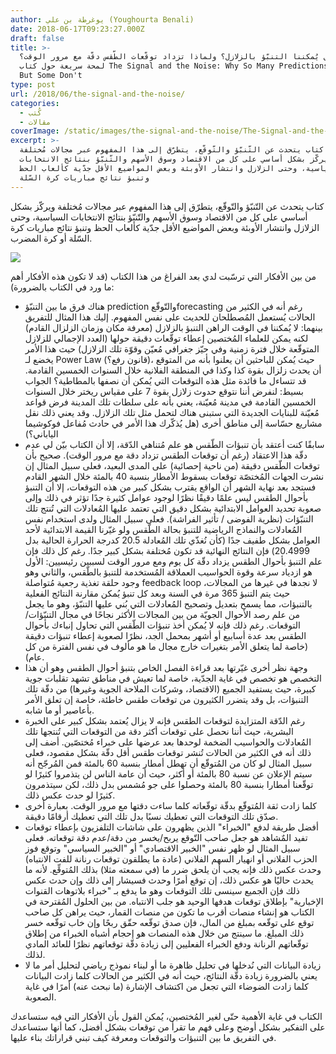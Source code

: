 ```yaml
---
author: يوغرطة بن علي (Youghourta Benali)
date: 2018-06-17T09:23:27.000Z
draft: false
title: >-
  هل يُمكننا التنبّؤ بالزلازل؟ ولماذا تزداد توقّعات الطّقس دقّة مع مرور الوقت؟
  لمحة سريعة حول كتاب The Signal and the Noise: Why So Many Predictions Fail -
  But Some Don't
type: post
url: /2018/06/the-signal-and-the-noise/
categories:
  - كُتب
  - مقالات
coverImage: /static/images/the-signal-and-the-noise/The-Signal-and-the-Noise.jpg
excerpt: >-
  كتاب يتحدث عن التّنبّؤ والتّوقّع، يتطرّق إلى هذا المفهوم عبر مجالات مُختلفة
  ويركّز بشكل أساسي على كل من الاقتصاد وسوق الأسهم والتّنبّؤ بنتائج الانتخابات
  السياسية، وحتى الزلازل وانتشار الأوبئة وبعض المواضيع الأقل جدّية كألعاب الحظ
  وتنبؤ نتائج مباريات كرة السّلة
---
```

كتاب يتحدث عن التّنبّؤ والتّوقّع، يتطرّق إلى هذا المفهوم عبر مجالات مُختلفة ويركّز بشكل أساسي على كل من الاقتصاد وسوق الأسهم والتّنبّؤ بنتائج الانتخابات السياسية، وحتى الزلازل وانتشار الأوبئة وبعض المواضيع الأقل جدّية كألعاب الحظ وتنبؤ نتائج مباريات كرة السّلة أو كرة المضرب.

![](/static/images/the-signal-and-the-noise/The-Signal-and-the-Noise.jpg)

من بين الأفكار التي ترسّبت لدي بعد الفراغ من هذا الكتاب (قد لا تكون هذه الأفكار أهم ما ورد في الكتاب بالضرورة):

-   هناك فرق ما بين التنبّؤ prediction والتّوقّعforecasting رغم أنه في الكثير من الحالات يُستعمل المُصطلحان للحديث على نفس المفهوم. إليك هذا المثال للتفريق بينهما: لا يُمكننا في الوقت الراهن التنبؤ بالزلازل (معرفة مكان وزمان الزلزال القادم) لكنه يمكن للعلماء المُختصين إعطاء توقّعات دقيقة حولها (العدد الإجمالي للزلازل المتوقّعة خلال فترة زمنية وفي حيّز جغرافي مُعيّن وقوّة تلك الزلازل) حيث هذا الأمر يخضع لـ Power Law (قانون رفع؟)، حيث يُمكن للباحثين أن يعلنوا بأنه من المتوقع أن يحدث زلزال بقوة كذا وكذا في المنطقة الفلانية خلال السنوات الخمسين القادمة. قد تتساءل ما فائدة مثل هذه التوقعات التي يُمكن أن نصفها بالمطاطية؟ الجواب بسيط: لنفرض أننا نتوقع حدوث زلازل بقوة 7 على مقياس ريختر خلال السنوات الخمسين القادمة في مدينة مُعيّنة، يعني بأنه على سلطات تلك المدينة فرض قواعد مُعيّنة للبنايات الجديدة التي ستبنى هناك لتحمل مثل تلك الزلازل. وقد يعني ذلك نقل مشاريع حسّاسة إلى مناطق أخرى (هل يُذكّرك هذا الأمر في حادث مُفاعل فوكوشيما الياباني؟)
-   سابقًا كنت أعتقد بأن تنبؤات الطّقس هو علم مُتناهي الدّقة، إلا أن الكتاب بيّن لي عدم دقّة هذا الاعتقاد (رغم أن توقعات الطقس تزداد دقة مع مرور الوقت). صحيح بأن توقعات الطّقس دقيقة (من ناحية إحصائية) على المدى البعيد، فعلى سبيل المثال إن نشرت الجهات المُختصّة توقعات بسقوط الأمطار بنسبة 40 بالمئة خلال الشهر القادم فستجد بعد نهاية الشهر أن الواقع يقترب بشكل كبير من هذه التوقعات، إلا أن التنبؤ بأحوال الطقس ليس علمًا دقيقًا نظرًا لوجود عوامل كثيرة جدًا تؤثر في ذلك وإلى صعوبة تحديد العوامل الابتدائية بشكل دقيق التي تعتمد عليها المُعادلات التي تُنتج تلك التنبّؤات (نظرية الفوضى / تأثير الفراشة). فعلى سبيل المثال ولدى استخدام نفس المُعادلات والنماذج الرياضية للتنبؤ بحالة الطّقس ولو غيّرنا القيمة الابتدائية لأحد العوامل بشكل طفيف جدًا (كأن نُغذّي تلك المُعادلة 20.5 كدرجة الحرارة الحالية بدل 20.4999) فإن النتائج النهائية قد تكون مُختلفة بشكل كبير جدًا. رغم كل ذلك فإن علم التنبؤ بأحوال الطقس يزداد دقّة كل يوم ومع مرور الوقت لسببين رئيسيين: الأول هو ازدياد سرعة وقوة الحواسيب العملاقة المُستخدمة للتنبؤ بالطّقس، والثاني وهو وجود حلقة تغذية رجعية مُتواصلة feedback loop لا نجدها في غيرها من المجالات، حيث يتم التنبؤ 365 مرة في السنة وبعد كل تنبؤ يُمكن مقارنة النتائج الفعلية بالتنبؤات، مما يسمح بتعديل وتصحيح المُعادلات التي بُني عليها التنبّؤ، وهو ما يجعل من علم رصد الأحوال الجويّة من بين المجالات الأكثر نجاحًا في مجال التنبّؤات/التوقعات. رغم ذلك فإنه لا يُمكن أخذ تنبؤات الطّقس التي تحاول إنباءك بأحوال الطقس بعد عدة أسابيع أو أشهر بمحمل الجد، نظرًا لصعوبة إعطاء تنبؤات دقيقة (خاصة لما يتعلق الأمر بتغيرات خارج مجال ما هو مألوف في نفس الفترة من كل عام).
-   وجهة نظر أخرى غيّرتها بعد قراءة الفصل الخاص بتنبؤ أحوال الطقس وهو أن هذا التخصص هو تخصص في غاية الجدّية، خاصة لما تعيش في مناطق تشهد تقلبات جوية كبيرة، حيث يستفيد الجميع (الاقتصاد، وشركات الملاحة الجوية وغيرها) من دقّة تلك التنبؤات، بل وقد يتضرر الكثيرون من توقعات طقس خاطئة، خاصة إن تعلق الأمر بأعاصير أو ما شابه.
-   رغم الدّقة المتزايدة لتوقعات الطقس فإنه لا يزال يُعتمد بشكل كبير على الخبرة البشرية، حيث أننا نحصل على توقعات أكثر دقة من التوقعات التي تُنتجها تلك المُعادلات والحواسيب الضخمة لوحدها بعد عرضها على خبراء مُختصّين. أضف إلى ذلك أنه في الكثير من الحالات تُنشر توقعات طقس أقل دقّة بشكل مقصود، فعلى سبيل المثال لو كان من المُتوقّع أن تهطل أمطار بنسبة 60 بالمئة فمن المُرجّح أنه سيتم الإعلان عن نسبة 80 بالمئة أو أكثر، حيث أن عامة الناس لن يتذمروا كثيرًا لو توقّعنا أمطارا بنسبة 80 بالمئة وحصلوا على جو مُشمس بدل ذلك، لكن سيتذمرون كثيرًا لو حدث عكس ذلك.
-   كلما زادت ثقة المُتوقّع بدقّة توقّعاته كلما ساءت دقتها مع مرور الوقت. بعبارة أخرى صدّق تلك التوقعات التي تعطيك نسبًا بدل تلك التي تعطيك أرقامًا دقيقة.
-   أفضل طريقة لدفع "الخبراء" الذين يظهرون على شاشات التلفزيون بإعطاء توقعات تفيد المٌشاهد هو جعل صاحب التّوقع يربح/يخسر من دقة/عدم دقة توقعاته. فعلى سبيل المثال لو ظهر نفس "الخبير الاقتصادي" أو "الخبير السياسي" وتوقع فوز الحزب الفلاني أو انهيار السهم الفلاني (عادة ما يطلقون توقعات رنانة للفت الانتباه) وحدث عكس ذلك فإنه يجب أن يلحق ضرر ما (في سمعته مثلا) بذلك المُتوقِّع. لأنه ما يحدث حاليًا هو عكس ذلك، إن توقع أمرًا وحدث فسيشار إلى ذلك وإن حدث عكس ذلك فإن الجميع سينسى تلك التوقعات وهو ما يدفع بـ "خبراء بلاتوهات القنوات الإخبارية" بإطلاق توقعات هدفها الوحيد هو جلب الانتباه. من بين الحلول المُقترحة في الكتاب هو إنشاء منصات أقرب ما تكون من منصات القمار، حيث يراهن كل صاحب توقع على توقّعه بمبلغ من المال، فإن صدق توقّعه حقّق ربحًا وإن خاب توقّعه خسر ذلك المبلغ. ما سينتج من خلال هذه المنصات هو إحجام أشباه الخبراء من إطلاق توقّعاتهم الرنانة ودفع الخبراء الفعليين إلى زيادة دقّة توقعاتهم نظرًا للعائد المادي لذلك.
-   زيادة البيانات التي نُدخلها في تحليل ظاهرة ما أو لبناء نموذج رياضي لتحليل أمر ما لا يعني بالضرورة زيادة دقّة النتائج، حيث أنه في الكثير من الحالات كلما زادت البيانات كلما زادت الضوضاء التي تجعل من اكتشاف الإشارة (ما نبحث عنه) أمرًا في غاية الصعوبة.

الكتاب في غاية الأهمية حتّى لغير المُختصين، يُمكن القول بأن الأفكار التي فيه ستساعدك على التفكير بشكل أوضح وعلى فهم ما تقرأ من توقعات بشكل أفضل، كما أنها ستساعدك في التفريق ما بين التنبؤات والتوقعات ومعرفة كيف تبني قراراتك بناء عليها.
